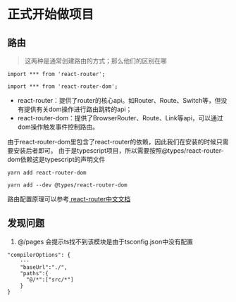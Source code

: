 # 正式开始做项目
## 路由
> 这两种是通常创建路由的方式；那么他们的区别在哪
```
import *** from 'react-router';

import *** from 'react-router-dom';
```
- react-router：提供了router的核心api。如Router、Route、Switch等，但没有提供有关dom操作进行路由跳转的api；
- react-router-dom：提供了BrowserRouter、Route、Link等api，可以通过dom操作触发事件控制路由。

由于react-router-dom里包含了react-router的依赖，因此我们在安装的时候只需要安装后者即可。
由于是typescript项目，所以需要按照@types/react-router-dom依赖这是typescript的声明文件
```
yarn add react-router-dom

yarn add --dev @types/react-router-dom
```
路由配置原理可以参考[ react-router中文文档](http://react-guide.github.io/react-router-cn/docs/guides/basics/Histories.html)

## 发现问题
1. @/pages 会提示ts找不到该模块是由于tsconfig.json中没有配置
```
"compilerOptions": {
    ···
    "baseUrl":"./",
    "paths":{
      "@/*":["src/*"]
    }
}
```